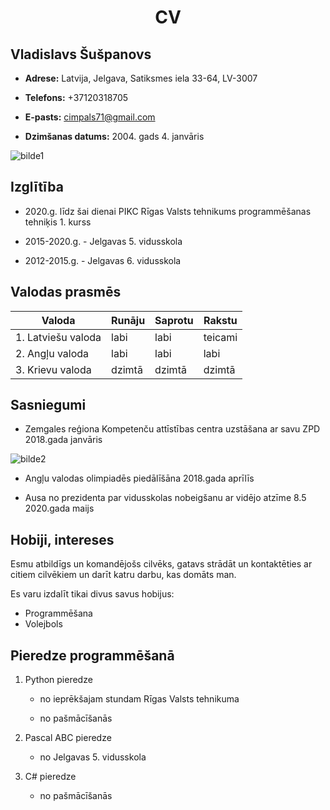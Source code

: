 # <p align=center> CV <p/> #


## **Vladislavs Šušpanovs** ##
* **Adrese:** Latvija, Jelgava, Satiksmes iela 33-64, LV-3007

* **Telefons:** +37120318705

* **E-pasts:** <cimpals71@gmail.com>

* **Dzimšanas datums:** 2004. gads 4. janvāris

![bilde1](https://image.prntscr.com/image/YWeRQtqLT2KwKWrikAYgqA.png)
## Izglītība 
* 2020.g. līdz šai dienai PIKC Rīgas Valsts tehnikums programmēšanas tehniķis 1. kurss

* 2015-2020.g. - Jelgavas 5. vidusskola

* 2012-2015.g. - Jelgavas 6. vidusskola

## Valodas prasmēs
|    **Valoda**     |**Runāju**|**Saprotu**|**Rakstu**|
|------------------ |----------|-----------|----------|        
|1. Latviešu valoda |   labi   |   labi    |  teicami |
|2. Angļu valoda    |   labi   |   labi    |   labi   |
|3. Krievu valoda   |  dzimtā  |  dzimtā   |  dzimtā  |

## Sasniegumi
* Zemgales reģiona Kompetenču attīstības centra uzstāšana ar savu ZPD
2018.gada janvāris

![bilde2](https://image.prntscr.com/image/CSBxrdZkRRGcTAEE4t8LLA.png)

* Angļu valodas olimpiadēs piedālīšāna
2018.gada aprīlīs 

* Ausa no prezidenta par vidusskolas nobeigšanu ar vidējo atzīme 8.5 
2020.gada maijs

## Hobiji, intereses
Esmu atbildīgs un komandējošs cilvēks, gatavs strādāt un kontaktēties ar citiem cilvēkiem un darīt katru darbu, kas domāts man.

Es varu izdalīt tikai divus savus hobijus:

* Programmēšana 
* Volejbols

## Pieredze programmēšanā
1. Python pieredze 

    * no ieprēkšajam stundam Rīgas Valsts tehnikuma

    * no pašmācīšanās

2. Pascal ABC pieredze 

    * no Jelgavas 5. vidusskola

3. C# pieredze

    * no pašmācīšanās
